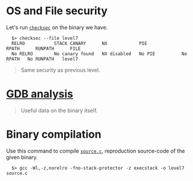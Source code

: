 # OS and File security

Let's run [`checksec`](https://www.systutorials.com/docs/linux/man/7-checksec/) on the binary we have.

```shell
  $> checksec --file level7
  RELRO           STACK CANARY      NX            PIE             RPATH      RUNPATH      FILE
  No RELRO        No canary found   NX disabled   No PIE          No RPATH   No RUNPATH   level7
```

> Same security as previous level.

# [GDB analysis](./gdb.md)

> Useful data on the binary itself.

# Binary compilation

Use this command to compile [`source.c`](../source.c), reproduction source-code of the given binary.

```shell
  $> gcc -Wl,-z,norelro -fno-stack-protector -z execstack -o level7 source.c
```